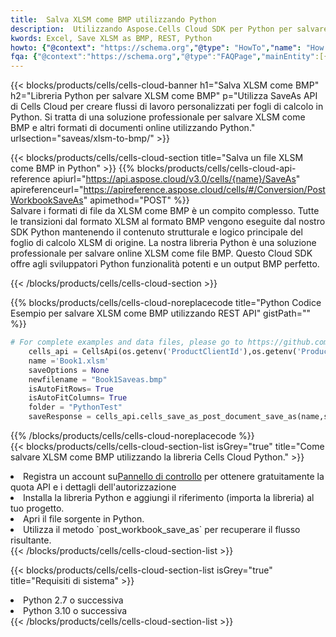 ```yaml
---
title:  Salva XLSM come BMP utilizzando Python
description:  Utilizzando Aspose.Cells Cloud SDK per Python per salvare il file in formato XLSM come file in formato BMP.
kwords: Excel, Save XLSM as BMP, REST, Python
howto: {"@context": "https://schema.org","@type": "HowTo","name": "How to save XLSM as BMP using the Cells Cloud Python library.","description": "How to save XLSM as BMP using the Cells Cloud Python library.","image": {"@type": "ImageObject"},"url": "/python/saveas/xlsm-to-bmp/","step": [{ "@type": "HowToStep","name": "How to save XLSM as BMP using the Cells Cloud Python library. step 1", "image": {"@type": "ImageObject",},"url": "/python/saveas/xlsm-to-bmp/","text": "Register an account at <a href='https://dashboard.aspose.cloud/'>Dashboard</a> to get free API quota & authorization details",},{ "@type": "HowToStep","name": "How to save XLSM as BMP using the Cells Cloud Python library. step 1", "image": {"@type": "ImageObject",},"url": "/python/saveas/xlsm-to-bmp/","text": "Install Python library and add the reference (import the library) to your project.",},{ "@type": "HowToStep","name": "How to save XLSM as BMP using the Cells Cloud Python library. step 1", "image": {"@type": "ImageObject",},"url": "/python/saveas/xlsm-to-bmp/","text": "Open the source file in Python.",},{ "@type": "HowToStep","name": "How to save XLSM as BMP using the Cells Cloud Python library. step 1", "image": {"@type": "ImageObject",},"url": "/python/saveas/xlsm-to-bmp/","text": "Use the `post_workbook_save_as` method to retrieve the resulting stream.",}, ],"supply": {"@type": "HowToSupply","name": "document"},"tool": [{"@type": "HowToTool","name": "PyCharm, Visual Studio Code, Sublime, Eclipse"},{"@type": "HowToTool","name": "Aspose Cells"}],"totalTime": "PT6M"}
fqa: {"@context":"https://schema.org","@type":"FAQPage","mainEntity":[{"@type":"Question","name":"Why save file as other formats file in C# using REST API?","acceptedAnswer":{"@type":"Answer","text":"Documents are encoded in many ways, and some files may be incompatible with the software you use. To open and read such files, just save them as appropriate file formats.<br/><ol><li>Install .NET SDK and add the reference (import the library) to your project.</li><li>Open the source file in C# using REST API.</li><li>Call the PostWorkbookSaveAsRequest() method, passing an output filename with required extension.</li><li>Get the result of save as a separate file.</li></ol>"}},{"@type":"Question","name":"What file formats can I save as with your C# library?","acceptedAnswer":{"@type":"Answer","text":"We support a variety of file formats for conversion using .NET library, including XLSX, Excel, xls , PDF, CSV, HTML, Markdown, XML, PNG, JPG, TIFF, Json, TXT and many more."}},{"@type":"Question","name":"What is the maximum allowed file size for conversion using this .NET library?","acceptedAnswer":{"@type":"Answer","text":"There are no file size limits for format conversions using .NET library."}}]}
---
```

{{< blocks/products/cells/cells-cloud-banner h1="Salva XLSM come BMP" h2="Libreria Python per salvare XLSM come BMP" p="Utilizza SaveAs API di Cells Cloud per creare flussi di lavoro personalizzati per fogli di calcolo in Python. Si tratta di una soluzione professionale per salvare XLSM come BMP e altri formati di documenti online utilizzando Python." urlsection="saveas/xlsm-to-bmp/" >}}

{{< blocks/products/cells/cells-cloud-section title="Salva un file XLSM come BMP in Python" >}}
{{% blocks/products/cells/cells-cloud-api-reference apiurl="https://api.aspose.cloud/v3.0/cells/{name}/SaveAs" apireferenceurl="https://apireference.aspose.cloud/cells/#/Conversion/PostWorkbookSaveAs" apimethod="POST" %}}
<br/>
Salvare i formati di file da XLSM come BMP è un compito complesso. Tutte le transizioni dal formato XLSM al formato BMP vengono eseguite dal nostro SDK Python mantenendo il contenuto strutturale e logico principale del foglio di calcolo XLSM di origine. La nostra libreria Python è una soluzione professionale per salvare online XLSM come file BMP. Questo Cloud SDK offre agli sviluppatori Python funzionalità potenti e un output BMP perfetto.

{{< /blocks/products/cells/cells-cloud-section >}}

{{% blocks/products/cells/cells-cloud-noreplacecode title="Python Codice Esempio per salvare XLSM come BMP utilizzando REST API" gistPath="" %}}
  
```python
# For complete examples and data files, please go to https://github.com/aspose-cells-cloud/aspose-cells-cloud-python/
    cells_api = CellsApi(os.getenv('ProductClientId'),os.getenv('ProductClientSecret'))
    name ='Book1.xlsm'    
    saveOptions = None
    newfilename = "Book1Saveas.bmp"
    isAutoFitRows= True
    isAutoFitColumns= True
    folder = "PythonTest"
    saveResponse = cells_api.cells_save_as_post_document_save_as(name,save_options=saveOptions, newfilename=(folder +'/' + newfilename),folder=folder)
```
  
{{% /blocks/products/cells/cells-cloud-noreplacecode %}}
<br/>
{{< blocks/products/cells/cells-cloud-section-list isGrey="true" title="Come salvare XLSM come BMP utilizzando la libreria Cells Cloud Python." >}}
<li> Registra un account su<a href="https://dashboard.aspose.cloud/">Pannello di controllo</a> per ottenere gratuitamente la quota API e i dettagli dell'autorizzazione</li>
<li>Installa la libreria Python e aggiungi il riferimento (importa la libreria) al tuo progetto.</li>
<li>Apri il file sorgente in Python.</li>
<li>Utilizza il metodo `post_workbook_save_as` per recuperare il flusso risultante.</li>
{{< /blocks/products/cells/cells-cloud-section-list >}}

{{< blocks/products/cells/cells-cloud-section-list isGrey="true" title="Requisiti di sistema" >}}
<li>Python 2.7 o successiva</li>
<li>Python 3.10 o successiva</li>
{{< /blocks/products/cells/cells-cloud-section-list >}}
